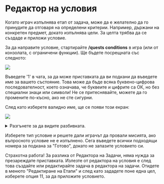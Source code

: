 # Редактор на условия

Когато играч изпълнява етап от задача, може да е желателно да го принудите да отговаря на определени критерии. Например, държани на конкретен предмет, докато изпълнява цели. За целта трябва да се създаде и приложи условие.

За да направите условие, стартирайте **/quests conditions** в игра (или от конзолата, с ограничени функции). Ще бъдете посрещната със следното:

![](../.gitbook/assets/condition\_editor.png)

Въведете '1' в чата, за да може приставката да ви подкани да въведете име за вашето състояние. Това може да бъде всяка буквено-цифрова последователност, което означава, че буквеите и цифрите са ОК, но без специални знаци или символи! Не се притеснявайте, можете да го промените по-късно, ако не сте сигурни.

След като изберете валидно име, ще се появи този екран:

![](../.gitbook/assets/condition\_main.png)

<details>

<summary>Разгънете за да видите разбивката.</summary>

1. Променете името на вашите състояние
2. Яздете същество или [Citizens](https://pikamug.gitbook.io/quests/beginner/dependencies#citizens) NPC
3. Собствено разрешение, дръжте предмета в основната ръка или носете предмети като броня
4. Останете в свят, Останеве в рамките на тикове, останете в биом, или останете в [WorldGuard](https://pikamug.gitbook.io/quests/beginner/dependencies#worldguard) регион
5. Дали стойността на земестителя е вярна
6. Дали да се провали задачата, ако условието не е изпълнено
7. Завършете работата по вашето условие
8. Отхвърлете всяка работа по вашето условие

</details>

Изберете тип условие и решете дали играчът да провали мисията, ако въпросното условие не е изпълнено. Сега въведете всички подходящи номера за подкана за "Готово", докато не запазите условието си.

Страхотна работа! За разлика от Редактора на Задачи, няма нужда за презареждате приставката. Излезте от редактора на условия е след това създайте или редактирайте задача в редактора на задачи. Отидете в менюто "Редактиране на Етапи" и след като зададете поне една цел, изберете опция 11, за да приложите условието.
